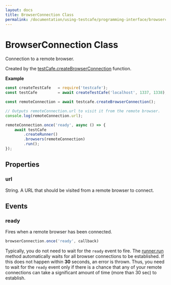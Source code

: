 ```yaml
---
layout: docs
title: BrowserConnection Class
permalink: /documentation/using-testcafe/programming-interface/browserconnection.html
---
```

# BrowserConnection Class

Connection to a remote browser.

Created by the [testCafe.createBrowserConnection](testcafe.md#createbrowserconnection) function.

**Example**

```js
const createTestCafe   = require('testcafe');
const testCafe         = await createTestCafe('localhost', 1337, 1338);

const remoteConnection = await testcafe.createBrowserConnection();

// Outputs remoteConnection.url to visit it from the remote browser.
console.log(remoteConnection.url);

remoteConnection.once('ready', async () => {
    await testCafe
        .createRunner()
        .browsers(remoteConnection)
        .run();
});
```

## Properties

### url

String. A URL that should be visited from a remote browser to connect.

## Events

### ready

Fires when a remote browser has been connected.

```js
browserConnection.once('ready', callback)
```

Typically, you do not need to wait for the `ready` event to fire.
The [runner.run](runner.md#run) method automatically waits for all browser connections to be established.
If this does not happen within **30** seconds, an error is thrown.
Thus, you need to wait for the `ready` event only if there is a chance that any of your remote connections can take a significant amount of time (more than 30 sec) to establish.